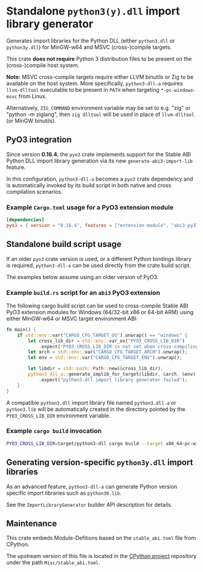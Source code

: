 Standalone `python3(y).dll` import library generator
====================================================

Generates import libraries for the Python DLL
(either `python3.dll` or `python3y.dll`)
for MinGW-w64 and MSVC (cross-)compile targets.

This crate **does not require** Python 3 distribution files
to be present on the (cross-)compile host system.

**Note:** MSVC cross-compile targets require either LLVM binutils
or Zig to be available on the host system.
More specifically, `python3-dll-a` requires `llvm-dlltool` executable
to be present in `PATH` when targeting `*-pc-windows-msvc` from Linux.

Alternatively, `ZIG_COMMAND` environment variable may be set to e.g. "zig"
or "python -m ziglang", then `zig dlltool` will be used in place
of `llvm-dlltool` (or MinGW binutils).

PyO3 integration
----------------

Since version **0.16.4**, the `pyo3` crate implements support
for the Stable ABI Python DLL import library generation via
its new `generate-abi3-import-lib` feature.

In this configuration, `python3-dll-a` becomes a `pyo3` crate dependency
and is automatically invoked by its build script in both native
and cross compilation scenarios.

### Example `Cargo.toml` usage for a PyO3 extension module

```toml
[dependencies]
pyo3 = { version = "0.16.4", features = ["extension-module", "abi3-py37", "generate-abi3-import-lib"] }
```

Standalone build script usage
-----------------------------

If an older `pyo3` crate version is used, or a different Python bindings
library is required, `python3-dll-a` can be used directly
from the crate build script.

The examples below assume using an older version of PyO3.

### Example `build.rs` script for an `abi3` PyO3 extension

The following cargo build script can be used to cross-compile Stable ABI
PyO3 extension modules for Windows (64/32-bit x86 or 64-bit ARM)
using either MinGW-w64 or MSVC target environment ABI:

```rust
fn main() {
    if std::env::var("CARGO_CFG_TARGET_OS").unwrap() == "windows" {
        let cross_lib_dir = std::env::var_os("PYO3_CROSS_LIB_DIR")
            .expect("PYO3_CROSS_LIB_DIR is not set when cross-compiling");
        let arch = std::env::var("CARGO_CFG_TARGET_ARCH").unwrap();
        let env = std::env::var("CARGO_CFG_TARGET_ENV").unwrap();

        let libdir = std::path::Path::new(&cross_lib_dir);
        python3_dll_a::generate_implib_for_target(libdir, &arch, &env)
            .expect("python3.dll import library generator failed");
    }
}
```

A compatible `python3.dll` import library file named `python3.dll.a`
or `python3.lib` will be automatically created in the directory
pointed by the `PYO3_CROSS_LIB_DIR` environment variable.

### Example `cargo build` invocation

```sh
PYO3_CROSS_LIB_DIR=target/python3-dll cargo build --target x86_64-pc-windows-gnu
```

Generating version-specific `python3y.dll` import libraries
-----------------------------------------------------------

As an advanced feature, `python3-dll-a` can generate Python version
specific import libraries such as `python39.lib`.

See the `ImportLibraryGenerator` builder API description for details.

Maintenance
-----------

This crate embeds Module-Defitions based on the `stable_abi.toml` file from CPython.

The upstream version of this file is located in the [CPython project][cpython]
repository under the path `Misc/stable_abi.toml`.

[cpython]: https://github.com/python/cpython/blob/main/Misc/stable_abi.toml
